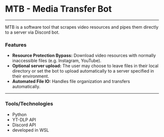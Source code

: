 # MTB - Media Transfer Bot
---
MTB is a software tool that scrapes video resources and pipes them directly to a server via Discord bot.
### Features
- **Resource Protection Bypass:** Download video resources with normally inaccessible files (e.g. Instagram, YouTube).
- **Optional server upload:** The user may choose to leave files in their local directory or set the bot to upload automatically to a server specified in their environment.
- **Automated File IO:** Handles file organization and transfers automatically.
---
### Tools/Technologies
- Python
- YT-DLP API
- Discord API
- developed in WSL
